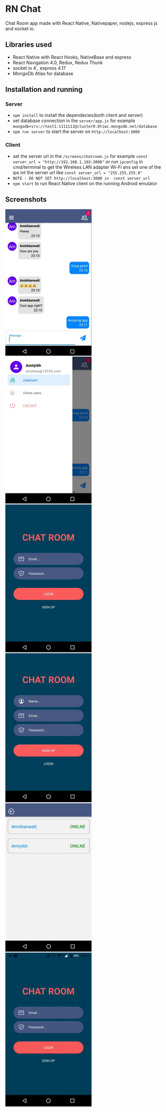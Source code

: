 # RN Chat

Chat Room app made with React Native, Nativepaper, nodejs, express js and socket io.

## Libraries used

- React Native with React Hooks, NativeBase and express
- React Navigation 4.0, Redux, Redux Thunk
- socket io 4 , express 4.17
- MongoDb Atlas for database

## Installation and running

### Server

- `npm install` to install the dependecies(both client and server)
- set database connection in the `server/app.js` for example `mongodb+srv://test1:1111111@cluster0.0tiwc.mongodb.net/database`
- `npm run server` to start the server on `http://localhost:3000`

### Client


- set the server url in the `/screens/chatroom.js` for example `const server_url = "http://192.168.1.103:3000"` or run `ipconfig` in cmd/terminal to get the Wireless LAN adapter Wi-Fi ans set one of the ips int the server url like `const server_url = "255.255.255.0"` 
- `NOTE : DO NOT SET http://localhost:3000 in  const server_url`
- `npm start` to run React Native client on the running Android emulator

## Screenshots

<img src="/screen%20shot/4.jpg" width="270"/>
 <img src="/screen%20shot/5.jpg" width="270"/>
<img src="/screen%20shot/1.jpg" width="270"/>
<img src="/screen%20shot/2.jpg" width="270"/> 
<img src="/screen%20shot/3.jpg" width="270"/>
<img src="/screen%20shot/gif.gif" width="270"/>


